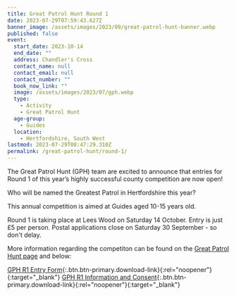 ```yaml
---
title: Great Patrol Hunt Round 1
date: 2023-07-29T07:59:43.627Z
banner_image: /assets/images/2023/09/great-patrol-hunt-banner.webp
published: false
event:
  start_date: 2023-10-14
  end_date: ""
  address: Chandler's Cross
  contact_name: null
  contact_email: null
  contact_number: ""
  book_now_link: ""
  image: /assets/images/2023/07/gph.webp
  type:
    - Activity
    - Great Patrol Hunt
  age-group:
    - Guides
  location:
    - Hertfordshire, South West
lastmod: 2023-07-29T08:47:29.310Z
permalink: /great-patrol-hunt/round-1/
---
```

The Great Patrol Hunt (GPH) team are excited to announce that entries for Round 1 of this year’s highly successful county competition are now open!

Who will be named the Greatest Patrol in Hertfordshire this year?

This annual competition is aimed at Guides aged 10-15 years old.

Round 1 is taking place at Lees Wood on Saturday 14 October. Entry is just £5 per person. Postal applications close on Saturday 30 September - so don't delay.

More information regarding the competiton can be found on the [Great Patrol Hunt page](/great-patrol-hunt/) and below:

[GPH R1 Entry Form](/assets/docs/2023/gph-23-24-r1-entry-form.pdf){:.btn.btn-primary.download-link}{:rel="noopener"}{:target="_blank"} [GPH R1 Information and Consent](/assets/docs/2023/gph-23-24-r1-info-and-consent.pdf){:.btn.btn-primary.download-link}{:rel="noopener"}{:target="_blank"}
